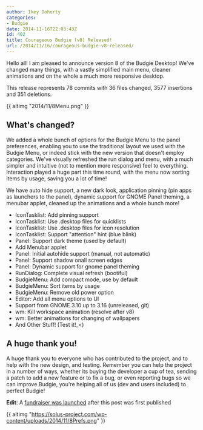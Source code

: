 ```yaml
---
author: Ikey Doherty
categories:
- Budgie
date: 2014-11-16T22:03:43Z
id: 402
title: Courageous Budgie (v8) Released!
url: /2014/11/16/courageous-budgie-v8-released/
---
```


Hello all! I am pleased to announce version 8 of the Budgie Desktop! We've changed many things, with a vastly simplified main menu, cleaner animations and on the whole 
a much more responsive desktop.

This release represents 78 commits with 36 files changed, 3577 insertions and 351 deletions.

{{ altimg "2014/11/8Menu.png" }}

## What's changed?

We added a whole bunch of options for the Budgie Menu to the panel preferences, enabling you to use the traditional layout we used with the Budgie Menu, or indeed stick 
with the new version that doesn't employ categories. We've visually refreshed the run dialog and menu, with a much simpler and intuitive (not to mention more responsive) 
feel to everything. Interaction played a huge part this time round, with the menu now sorting items by usage, saving you a lot of time!

We have auto hide support, a new dark look, application pinning (pin apps as launchers to the panel), dynamic support for GNOME Panel theming, a menubar applet, 
cleaned up the animations and a whole bunch more!

- IconTasklist: Add pinning support
- IconTasklist: Use .desktop files for quicklists
- IconTasklist: Use .desktop files for icon resolution
- IconTasklist: Support "attention" hint (blue blink)
- Panel: Support dark theme (used by default)
- Add Menubar applet
- Panel: Initial autohide support (manual, not automatic)
- Panel: Support shadow onall screen edges
- Panel: Dynamic support for gnome panel theming
- RunDialog: Complete visual refresh (bootiful)
- BudgieMenu: Add compact mode, use by default
- BudgieMenu: Sort items by usage
- BudgieMenu: Remove old power option
- Editor: Add all menu options to UI
- Support from GNOME 3.10 up to 3.16 (unreleased, git)
- wm: Kill workspace animation (resolve after v8)
- wm: Better animations for changing of wallpapers
- And Other Stuff! (Test it!_<)

## A huge thank you!

A huge thank you to everyone who has contributed to the project, and to help with the new design, and testing. Remember you can help the project in a number of ways, 
whether its buying the developer a cup of tea, sending a patch to add a new feature or to fix a bug, or even reporting bugs so we can improve Budgie, you're helping all of us 
(dev and users included) to perfect Budgie!

**Edit**: A [fundraiser was launched](https://solus-project.com/2014/11/16/evolve-osbudgie-fund-raiser/) after this post was first published

{{ altimg "https://solus-project.com/wp-content/uploads/2014/11/8Prefs.png" }}